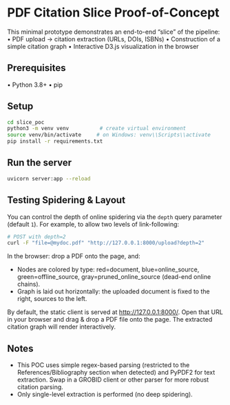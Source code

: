 # PDF Citation Slice Proof-of-Concept

This minimal prototype demonstrates an end-to-end “slice” of the pipeline:
  • PDF upload → citation extraction (URLs, DOIs, ISBNs)
  • Construction of a simple citation graph
  • Interactive D3.js visualization in the browser

## Prerequisites
  • Python 3.8+
  • pip

## Setup
```bash
cd slice_poc
python3 -m venv venv          # create virtual environment
source venv/bin/activate     # on Windows: venv\\Scripts\\activate
pip install -r requirements.txt
```

## Run the server
```bash
uvicorn server:app --reload
```

## Testing Spidering & Layout
You can control the depth of online spidering via the `depth` query parameter (default `1`).
For example, to allow two levels of link-following:
```bash
# POST with depth=2
curl -F "file=@mydoc.pdf" "http://127.0.0.1:8000/upload?depth=2"
```

In the browser: drop a PDF onto the page, and:
- Nodes are colored by type: red=document, blue=online_source, green=offline_source, gray=pruned_online_source (dead-end online chains).
- Graph is laid out horizontally: the uploaded document is fixed to the right, sources to the left.

By default, the static client is served at http://127.0.0.1:8000/. Open that URL in your browser and drag & drop a PDF file onto the page. The extracted citation graph will render interactively.

## Notes
- This POC uses simple regex-based parsing (restricted to the References/Bibliography section when detected) and PyPDF2 for text extraction. Swap in a GROBID client or other parser for more robust citation parsing.
- Only single-level extraction is performed (no deep spidering).